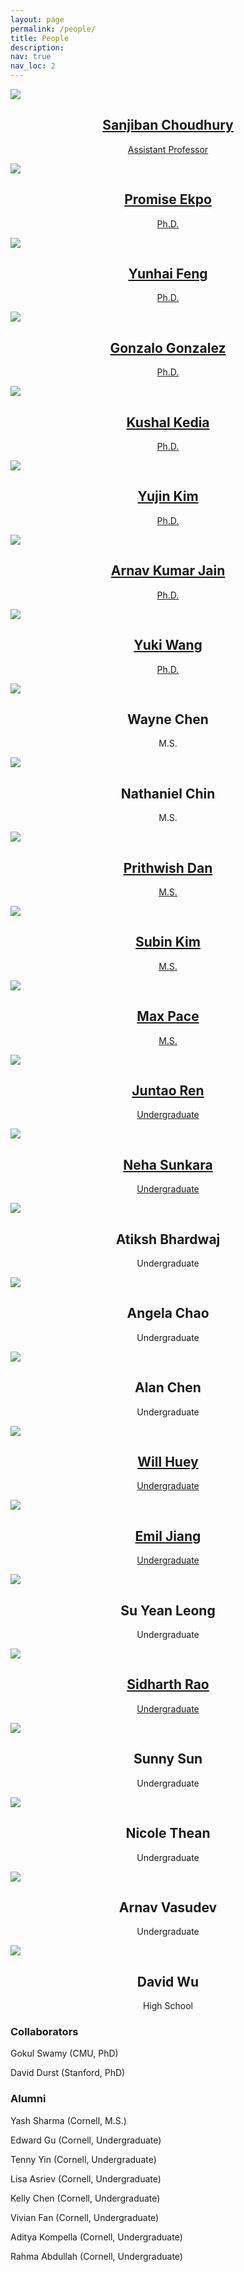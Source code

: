 ```yaml
---
layout: page
permalink: /people/
title: People
description:
nav: true
nav_loc: 2
---
```


<div class="people">
  <div class="grid">
    <div class="grid-sizer"></div>
      <div class="grid-item">
        <a href="http://www.sanjibanchoudhury.com/" target="_blank">
          <div class="card hoverable">
            <img src="../assets/img/people/sanjiban.jpg">
            <div class="card-body">
            <center>
              <h2 class="card-title text">Sanjiban Choudhury</h2>
              <p class="card-text">Assistant Professor</p>
            </center>
            </div>
          </div>
        </a>
    </div>

  <div class="grid-item">
      <a href="https://promiseve.github.io/promiseekpo.github.io//" target="_blank">
        <div class="card hoverable">
          <img src="../assets/img/people/promise.png">
          <div class="card-body">
          <center>
            <h2 class="card-title text">Promise Ekpo</h2>
            <p class="card-text">Ph.D.</p>
          </center>
          </div>
        </div>
      </a>
  </div>

  <div class="grid-item">
        <a href="https://www.yunhaifeng.com/" target="_blank">
          <div class="card hoverable">
            <img src="../assets/img/people/yunhai_feng.jpeg">
            <div class="card-body">
            <center>
             <h2 class="card-title text">Yunhai Feng</h2>
             <p class="card-text">Ph.D.</p>
          	</center>
            </div>
          </div>
        </a>
    </div>

  <div class="grid-item">
        <a href="https://gonzalogonzalezpumariega.com/" target="_blank">
          <div class="card hoverable">
            <img src="../assets/img/people/gonzalo.png">
            <div class="card-body">
            <center>
              <h2 class="card-title text">Gonzalo Gonzalez</h2>
              <p class="card-text">Ph.D.</p>
            </center>
            </div>
          </div>
        </a>
  </div>

  <div class="grid-item">
        <a href="https://kushal2000.github.io/" target="_blank">
          <div class="card hoverable">
            <img src="../assets/img/people/kushal_kedia.jpg">
            <div class="card-body">
            <center>
             <h2 class="card-title text">Kushal Kedia</h2>
             <p class="card-text">Ph.D.</p>
          	</center>
            </div>
          </div>
        </a>
    </div>

  <div class="grid-item">
        <a href="https://yujin1007.github.io/" target="_blank">
          <div class="card hoverable">
            <img src="../assets/img/people/yujin_kim.jpg">
            <div class="card-body">
            <center>
             <h2 class="card-title text">Yujin Kim</h2>
             <p class="card-text">Ph.D.</p>
          	</center>
            </div>
          </div>
        </a>
  </div>

  <div class="grid-item">
        <a href="https://arnavkj1995.github.io/" target="_blank">
          <div class="card hoverable">
            <img src="../assets/img/people/arnav_kumar_jain.jpg">
            <div class="card-body">
            <center>
             <h2 class="card-title text">Arnav Kumar Jain</h2>
             <p class="card-text">Ph.D.</p>
          	</center>
            </div>
          </div>
        </a>
    </div>

  <div class="grid-item">
        <a href="https://lunay0yuki.github.io/" target="_blank">
          <div class="card hoverable">
            <img src="../assets/img/people/yuki_wang.jpg">
            <div class="card-body">
            <center>
              <h2 class="card-title text">Yuki Wang</h2>
              <p class="card-text">Ph.D.</p>
            </center>
            </div>
          </div>
        </a>
    </div>

  <div class="grid-item">
        <div class="card hoverable">
          <img src="../assets/img/people/wayne.jfif">
          <div class="card-body">
          <center>
            <h2 class="card-title text">Wayne Chen</h2>
            <p class="card-text">M.S.</p>
          </center>
          </div>
        </div>
  </div>

  <div class="grid-item">
        <div class="card hoverable">
          <img src="../assets/img/people/nathaniel.jpg">
          <div class="card-body">
          <center>
            <h2 class="card-title text">Nathaniel Chin</h2>
            <p class="card-text">M.S.</p>
          </center>
          </div>
        </div>
  </div>

  <div class="grid-item">
      <a href="https://pdan101.github.io/" target="_blank">
        <div class="card hoverable">
          <img src="../assets/img/people/prithwish.jpg">
          <div class="card-body">
          <center>
            <h2 class="card-title text">Prithwish Dan</h2>
            <p class="card-text">M.S.</p>
          </center>
          </div>
        </div>
      </a>
  </div>

  <div class="grid-item">
      <a href="https://ksb21st.github.io/" target="_blank">
        <div class="card hoverable">
          <img src="../assets/img/people/subin_kim.png">
          <div class="card-body">
          <center>
            <h2 class="card-title text">Subin Kim</h2>
            <p class="card-text">M.S.</p>
          </center>
          </div>
        </div>
      </a>
  </div>

  <div class="grid-item">
      <a href="https://maximuspace.com/" target="_blank">
        <div class="card hoverable">
          <img src="../assets/img/people/max_pace.jpg">
          <div class="card-body">
          <center>
            <h2 class="card-title text">Max Pace</h2>
            <p class="card-text">M.S.</p>
          </center>
          </div>
        </div>
      </a>
  </div>

  <div class="grid-item">
      <a href="https://jren03.github.io/" target="_blank">
        <div class="card hoverable">
          <img src="../assets/img/people/juntao.jpeg">
          <div class="card-body">
          <center>
            <h2 class="card-title text">Juntao Ren</h2>
            <p class="card-text">Undergraduate</p>
          </center>
          </div>
        </div>
      </a>
  </div>


  <div class="grid-item">
      <a href="https://ns597.github.io/cv/" target="_blank">
        <div class="card hoverable">
          <img src="../assets/img/people/neha.jpeg">
          <div class="card-body">
          <center>
            <h2 class="card-title text">Neha Sunkara</h2>
            <p class="card-text">Undergraduate</p>
          </center>
          </div>
        </div>
      </a>
  </div>

  <div class="grid-item">
        <div class="card hoverable">
          <img src="../assets/img/people/atiksh_bhardwaj.jpg">
          <div class="card-body">
          <center>
            <h2 class="card-title text">Atiksh Bhardwaj</h2>
            <p class="card-text">Undergraduate</p>
          </center>
          </div>
        </div>
  </div>
  
  <div class="grid-item">
        <div class="card hoverable">
          <img src="../assets/img/people/angela.jpeg">
          <div class="card-body">
          <center>
            <h2 class="card-title text">Angela Chao</h2>
            <p class="card-text">Undergraduate</p>
          </center>
          </div>
        </div>
  </div> 

  <div class="grid-item">
        <div class="card hoverable">
          <img src="../assets/img/people/alan_chen.jpg">
          <div class="card-body">
          <center>
            <h2 class="card-title text">Alan Chen</h2>
            <p class="card-text">Undergraduate</p>
          </center>
          </div>
        </div>
  </div>

  <div class="grid-item">
      <a href="https://www.willhuey.com/" target="_blank">
        <div class="card hoverable">
          <img src="../assets/img/people/will_huey.jpg">
          <div class="card-body">
          <center>
            <h2 class="card-title text">Will Huey</h2>
            <p class="card-text">Undergraduate</p>
          </center>
          </div>
        </div>
      </a>
  </div>

  <div class="grid-item">
      <a href="https://emiljiang.com/" target="_blank">
        <div class="card hoverable">
          <img src="../assets/img/people/emil_jiang.png">
          <div class="card-body">
          <center>
            <h2 class="card-title text">Emil Jiang</h2>
            <p class="card-text">Undergraduate</p>
          </center>
          </div>
        </div>
      </a>
  </div>

  <div class="grid-item">
        <div class="card hoverable">
          <img src="../assets/img/people/suyean.png">
          <div class="card-body">
          <center>
            <h2 class="card-title text">Su Yean Leong</h2>
            <p class="card-text">Undergraduate</p>
          </center>
          </div>
        </div>
  </div>

  <div class="grid-item">
      <a href="https://iamsrao.com/" target="_blank">
        <div class="card hoverable">
          <img src="../assets/img/people/sidharth_rao.jpg">
          <div class="card-body">
          <center>
            <h2 class="card-title text">Sidharth Rao</h2>
            <p class="card-text">Undergraduate</p>
          </center>
          </div>
        </div>
      </a>
  </div>

  <div class="grid-item">
        <div class="card hoverable">
          <img src="../assets/img/people/sunny.jpg">
          <div class="card-body">
          <center>
            <h2 class="card-title text">Sunny Sun</h2>
            <p class="card-text">Undergraduate</p>
          </center>
          </div>
        </div>
  </div>

  <div class="grid-item">
        <div class="card hoverable">
          <img src="../assets/img/people/nicole_thean.png">
          <div class="card-body">
          <center>
            <h2 class="card-title text">Nicole Thean</h2>
            <p class="card-text">Undergraduate</p>
          </center>
          </div>
        </div>
  </div>

  <div class="grid-item">
        <div class="card hoverable">
          <img src="../assets/img/people/arnav_vasudev.png">
          <div class="card-body">
          <center>
            <h2 class="card-title text">Arnav Vasudev</h2>
            <p class="card-text">Undergraduate</p>
          </center>
          </div>
        </div>
  </div>

  <div class="grid-item">
        <div class="card hoverable">
          <img src="../assets/img/people/david_wu.png">
          <div class="card-body">
          <center>
            <h2 class="card-title text">David Wu</h2>
            <p class="card-text">High School</p>
          </center>
          </div>
        </div>
  </div>
</div>
</div>

### Collaborators

Gokul Swamy (CMU, PhD)

David Durst (Stanford, PhD)

### Alumni

Yash Sharma (Cornell, M.S.)

Edward Gu (Cornell, Undergraduate)

Tenny Yin (Cornell, Undergraduate)

Lisa Asriev (Cornell, Undergraduate)

Kelly Chen (Cornell, Undergraduate)

Vivian Fan (Cornell, Undergraduate)

Aditya Kompella (Cornell, Undergraduate)

Rahma Abdullah (Cornell, Undergraduate)